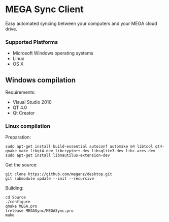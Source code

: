 MEGA Sync Client 
================

Easy automated syncing between your computers and your MEGA cloud drive.


### Supported Platforms

* Microsoft Windows operating systems
* Linux
* OS X

## Windows compilation

Requirements:
* Visual Studio 2010
* QT 4.0
* Qt Creator

### Linux compilation

Preparation:
```
sudo apt-get install build-essential autoconf automake m4 libtool qt4-qmake make libqt4-dev libcrypto++-dev libsqlite3-dev libc-ares-dev
sudo apt-get install libnautilus-extension-dev
```

Get the source:
```
git clone https://github.com/meganz/desktop.git
git submodule update --init --recursive
```

Building:
```
cd Source
./configure
qmake MEGA.pro
lrelease MEGASync/MEGASync.pro
make
```
